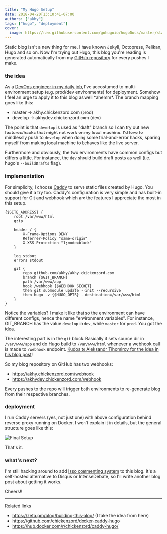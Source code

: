 ```yaml
---
title: "My Hugo Setup"
date: 2018-04-20T13:10:41+07:00
authors: ["akhy"]
tags: ["hugo", "deployment"]
cover: 
  image: https://raw.githubusercontent.com/gohugoio/hugoDocs/master/static/img/hugo-logo.png
---
```


Static blog isn't a new thing for me. I have known Jekyll, Octopress, Pelikan, Hugo and so on. Now I'm trying out Hugo, this blog you're reading is generated automatically from my [GitHub repository](https://github.com/akhy/akhy.chickenzord.com) for every pushes I make.

### the idea

As a [DevOps engineer in my daily job](https://linkedin.com/in/akhyar), I've accostumed to multi-environment setup (e.g. prod/dev environments) for deployment. Somehow I feel an urge to apply it to this blog as well \*ahemm*. The branch mapping goes like this:

- master &rarr; akhy.chickenzord.com (prod)
- develop &rarr; akhydev.chickenzord.com (dev)

The point is that `develop` is used as "draft" branch so I can try out new features/hacks that might not work on my local machine. I'd love to mindlessly push to `develop` when doing some trial-and-error hacks, sparing myself from making local machine to behaves like the live server.

Furthermore and obviously, the two environments have common configs but differs a little. For instance, the `dev` should build draft posts as well (i.e. hugo's `--buildDrafts` flag).

### implementation

For simplicity, I choose [Caddy](https://caddyserver.com/) to serve static files created by Hugo. You should give it a try too. Caddy's configuration is very simple and has built-in support for Git and webhook which are the features I appreciate the most in this setup.

```Caddyfile
{$SITE_ADDRESS} {
    root /var/www/html
    gzip

    header / {
        X-Frame-Options DENY
        Referrer-Policy "same-origin"
        X-XSS-Protection "1;mode=block"
    }

    log stdout
    errors stdout

    git {
        repo github.com/akhy/akhy.chickenzord.com
        branch {$GIT_BRANCH}
        path /var/www/app
        hook /webhook {$WEBHOOK_SECRET}
        then git submodule update --init --recursive
        then hugo -v {$HUGO_OPTS} --destination=/var/www/html
    }
}
```

Notice the variables? I make it like that so the environment can have different configs, hence the name "environment variables". For instance, GIT_BRANCH has the value `develop` in `dev`, while `master` for `prod`. You got the idea.

The interesting part is in the `git` block. Basically it sets source dir in `/var/www/app` and do Hugo build to `/var/www/html` whenever a webhook call is made to `/webhook` endpoint. [Kudos to Aleksandr Tihomirov for the idea in his blog post](https://zeta.pm/blog/building-this-blog/)!

So my blog repository on GitHub has two webhooks:

- https://akhy.chickenzord.com/webhook
- https://akhydev.chickenzord.com/webhook

Every pushes to the repo will trigger both environments to re-generate blog from their respective branches.

### deployment

I run Caddy servers (yes, not just one) with above configuration behind reverse proxy running on Docker. I won't explain it in details, but the general structure goes like this:

![Final Setup](/img/hugosetup.svg)

That's it.

### what's next?

I'm still hacking around to add [Isso commenting system](https://posativ.org/isso/) to this blog. It's a self-hosted alternative to Disqus or IntenseDebate, so I'll write another blog post about getting it works.

Cheers!!

---

Related links

- https://zeta.pm/blog/building-this-blog/ (I take the idea from here)
- https://github.com/chickenzord/docker-caddy-hugo
- https://hub.docker.com/r/chickenzord/caddy-hugo/
